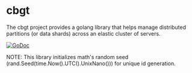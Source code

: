 cbgt
====

The cbgt project provides a golang library that helps manage
distributed partitions (or data shards) across an elastic cluster of
servers.

[![GoDoc](https://godoc.org/github.com/couchbaselabs/cbgt?status.svg)](https://godoc.org/github.com/couchbaselabs/cbgt)

NOTE: This library initializes math's random seed
(rand.Seed(time.Now().UTC().UnixNano())) for unique id generation.
